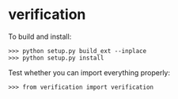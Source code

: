 verification
============

To build and install:

	>>> python setup.py build_ext --inplace
	>>> python setup.py install

Test whether you can import everything properly:

	>>> from verification import verification


